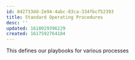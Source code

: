 ```yaml
---
id: 842733dd-2e94-4abc-83ca-334fbcf52393
title: Standard Operating Procedures
desc: ''
updated: 1618029396229
created: 1617592764184
---
```


This defines our playbooks for various processes
